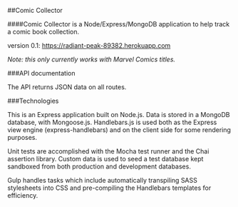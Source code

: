 ##Comic Collector

####Comic Collector is a Node/Express/MongoDB application to help track a comic book collection.

version 0.1:
https://radiant-peak-89382.herokuapp.com

_Note: this only currently works with Marvel Comics titles._


###API documentation

The API returns JSON data on all routes.

###Technologies

This is an Express application built on Node.js. Data is stored in a MongoDB database,
with Mongoose.js. Handlebars.js is used both as the Express view engine (express-handlebars)
and on the client side for some rendering purposes.

Unit tests are accomplished with the Mocha test runner and the Chai assertion library. Custom data
is used to seed a test database kept sandboxed from both production and development databases.

Gulp handles tasks which include automatically transpiling SASS stylesheets into CSS and pre-compiling
the Handlebars templates for efficiency.
